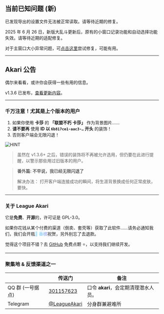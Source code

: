 ## 当前已知问题 (新)

已发现导出的设置文件无法被正常读取。请等待近期的修复。

2025 年 6 月 26 日，新版大乱斗更新后，原有的小窗口记录功能和自动选择功能失效。请等待近期的适配修复。

对于主窗口大小异常问题，可[点击这里](akari://renderer-link/evaluate?target=main-window&code=%28%28%29%20%3D%3E%20%7B%0A%20%20const%20w%20%3D%20akariManager.getInstance%28%27window-manager-renderer%27%29.mainWindow%3B%0A%20%20w%3F.unmaximize%28%29%3B%0A%20%20w%3F.setSize%281200%2C%20720%29%3B%0A%7D%29%28%29)尝试修复，可能有用。

---

## Akari 公告

偶尔来看看，或许你会获得一些有用的信息。

v1.3.6 已发布，[查看更新内容](akari://renderer-link/overlays/release-modal)。

---

### 千万注意！尤其是上个版本的用户

1. 如果你使用 **卡莎** 的 **「联盟不朽 卡莎」** 作为背景图片……
2. **请不要再** 使用 **ID 以 `6b817ce1-aac3-…` 开头** 的装饰！
3. 否则客户端会无限闪退！

![HINT](https://cdn.jsdelivr.net/gh/LeagueAkari/LeagueAkari-Config@main/assets/20250614/cbffa9c7-0a4f-4c76-915b-9e2388f557bb.png)

> 虽然在 v1.3.6+ 之后，错误的装饰将不再被允许选用，但仍要在此进行提醒，以警示那些用过旧版本的用户。

> **番外篇: 不早说，我已经无限闪退了**
>
> 解决办法： 打开客户端连接成功的瞬间，将生涯背景换成任何正常皮肤，要快。

---

### **关于 League Akari**

它是**免费**、**开源**的，许可证是 GPL-3.0。

如果你花钱从某个付费的渠道（倒卖、套壳等）获取了此软件……请务必通知我们，我们会开瓶<span class="flow-gradient-text-9e2b3c0b">🥂 香槟</span>祝贺，另外别忘了去退款。

觉得这个项目不错？去 [GitHub](https://github.com/LeagueAkari/LeagueAkari) 免费点颗 ⭐，以支持我们继续开发。

---

### 聚集地 & 反馈渠道之一

|                  | 传送门                                      | 备注                                 |
| ---------------- | ------------------------------------------- | ------------------------------------ |
| QQ 群 (一号据点) | [301157623](https://qm.qq.com/q/F1Xv85etlm) | 口令 **akari**，会定期清理潜水人员。 |
| Telegram         | [@LeagueAkari](https://t.me/leagueakari)    | 分身群兼避难所                       |

<style>
  .flow-gradient-text-9e2b3c0b {
    background-image: linear-gradient(
      90deg,
      #91dcff 0%,
      #91dcff 10%,
      #ff59cb 55%,
      #ffc1eb 100%
    );
    background-size: 400% 100%;
    -webkit-background-clip: text;
    -webkit-text-fill-color: transparent;
    background-clip: text;
    color: transparent;
    animation: gradientMove-9e2b3c0b 8s ease-in-out infinite;
    font-weight: bold;
  }
  @keyframes gradientMove-9e2b3c0b {
    0% {
      background-position: 0% 0;
    }
    50% {
      background-position: 100% 0;
    }
    100% {
      background-position: 0% 0;
    }
  }
</style>
